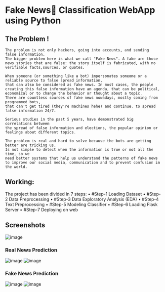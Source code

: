 #  Fake News📰 Classification WebApp using Python

## The Problem !
    The problem is not only hackers, going into accounts, and sending false information. 
    The bigger problem here is what we call "Fake News". A fake are those news stories that are false: the story itself is fabricated, with no verifiable facts,sources, or quotes.
    
    When someone (or something like a bot) impersonates someone or a reliable source to false spread information, 
    that can also be considered as fake news. In most cases, the people creating this false information have an agenda, that can be political, 
    economical or to change the behavior or thought about a topic.
    There are countless sources of fake news nowadays, mostly coming from programmed bots, 
    that can't get tired (they're machines hehe) and continue. to spread false information 24/7.
    
    Serious studies in the past 5 years, have demonstrated big correlations between 
    the spread of false information and elections, the popular opinion or feelings about different topics.
    
    The problem is real and hard to solve because the bots are getting better are tricking us. 
    Is not simple to detect when the information is true or not all the time, so we 
    need better systems that help us understand the patterns of fake news to improve our social media, communication and to prevent confusion in the world.

## Working:
The project has been divided in 7 steps:
• #Step-1 Loading Dataset
• #Step-2 Data Preprocessing
• #Step-3 Data Exploratory Analysis (EDA)
• #Step-4 Text Preprocessing
• #Step-5 Modeling Classifier
• #Step-6 Loading Flask Server
• #Step-7 Deploying on web


## Screenshots

![image](https://user-images.githubusercontent.com/69417609/142776541-b818143a-808f-452e-bb8c-fdb8347e9cd3.png)

### Real News Prediction
![image](https://user-images.githubusercontent.com/69417609/142776605-4b7b05b4-25fe-43e8-8935-2c46b9e74de6.png)
![image](https://user-images.githubusercontent.com/69417609/142776626-bfeb79e3-0b86-4ef1-bd37-d77e0ee90112.png)

### Fake News Prediction
![image](https://user-images.githubusercontent.com/69417609/142776659-c8c3d5fc-73e3-40d3-911f-20d1df9a88f8.png)
![image](https://user-images.githubusercontent.com/69417609/142776671-0c6dfa7b-548b-4d2d-ac6d-0b25613a6420.png)




